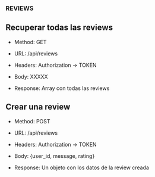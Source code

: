 ### REVIEWS

## Recuperar todas las reviews

- Method: GET
- URL: /api/reviews
- Headers: Authorization -> TOKEN
- Body: XXXXX

- Response: Array con todas las reviews

## Crear una review

- Method: POST
- URL: /api/reviews
- Headers: Authorization -> TOKEN
- Body: {user_id, message, rating}

- Response: Un objeto con los datos de la review creada
